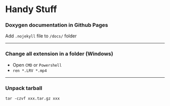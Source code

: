 # Handy Stuff

### Doxygen documentation in Github Pages
Add `.nojekyll` file to `/docs/` folder

***

### Change all extension in a folder (Windows)
- Open `CMD` or `Powershell`
- `ren *.LRV *.mp4`

***

### Unpack tarball
`tar -czvf xxx.tar.gz xxx`
